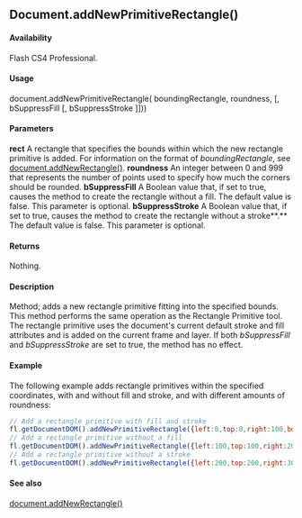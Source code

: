 ## Document.addNewPrimitiveRectangle()

#### Availability

Flash CS4 Professional.

#### Usage

document.addNewPrimitiveRectangle( boundingRectangle, roundness, [, bSuppressFill [, bSuppressStroke ]]))

#### Parameters

**rect** A rectangle that specifies the bounds within which the new rectangle primitive is added. For information on the format of *boundingRectangle*, see [document.addNewRectangle()](../Document_object/docume10.md).
**roundness** An integer between 0 and 999 that represents the number of points used to specify how much the corners should be rounded.
**bSuppressFill** A Boolean value that, if set to true, causes the method to create the rectangle without a fill. The default value is false. This parameter is optional.
**bSuppressStroke** A Boolean value that, if set to true, causes the method to create the rectangle without a stroke**.** The default value is false. This parameter is optional.

#### Returns

Nothing.

#### Description

Method; adds a new rectangle primitive fitting into the specified bounds. This method performs the same operation as the Rectangle Primitive tool. The rectangle primitive uses the document's current default stroke and fill attributes and is added on the current frame and layer. If both *bSuppressFill* and *bSuppressStroke* are set to true, the method has no effect.

#### Example

The following example adds rectangle primitives within the specified coordinates, with and without fill and stroke, and with different amounts of roundness:

```javascript
// Add a rectangle primitive with fill and stroke 
fl.getDocumentDOM().addNewPrimitiveRectangle({left:0,top:0,right:100,bottom:100}, 0);
// Add a rectangle primitive without a fill 
fl.getDocumentDOM().addNewPrimitiveRectangle({left:100,top:100,right:200,bottom:200}, 20, true);
// Add a rectangle primitive without a stroke 
fl.getDocumentDOM().addNewPrimitiveRectangle({left:200,top:200,right:300,bottom:300}, 50,false,true);

```

#### See also

[document.addNewRectangle()](../Document_object/docume10.md)
